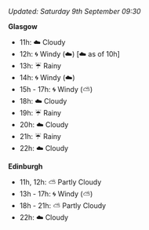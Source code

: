 *Updated: Saturday 9th September 09:30*

**Glasgow**

* 11h: :cloud: Cloudy
* 12h: :cyclone: Windy (:cloud:) [:cloud: as of 10h]
* 13h: :umbrella: Rainy
* 14h: :cyclone: Windy (:cloud:)
* 15h - 17h: :cyclone: Windy (:partly_sunny:)
* 18h: :cloud: Cloudy
* 19h: :umbrella: Rainy
* 20h: :cloud: Cloudy
* 21h: :umbrella: Rainy
* 22h: :cloud: Cloudy

**Edinburgh**

* 11h, 12h: :partly_sunny: Partly Cloudy
* 13h - 17h: :cyclone: Windy (:partly_sunny:)
* 18h - 21h: :partly_sunny: Partly Cloudy
* 22h: :cloud: Cloudy
